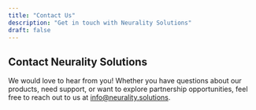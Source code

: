 ```yaml
---
title: "Contact Us"
description: "Get in touch with Neurality Solutions"
draft: false
---
```


## Contact Neurality Solutions

We would love to hear from you! Whether you have questions about our products, need support, or want to explore partnership opportunities, feel free to reach out to us at [info@neurality.solutions](mailto:info@neurality.solutions).

